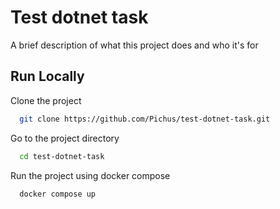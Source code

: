 
# Test dotnet task

A brief description of what this project does and who it's for


## Run Locally

Clone the project

```bash
  git clone https://github.com/Pichus/test-dotnet-task.git
```

Go to the project directory

```bash
  cd test-dotnet-task
```

Run the project using docker compose

```bash
  docker compose up
```

